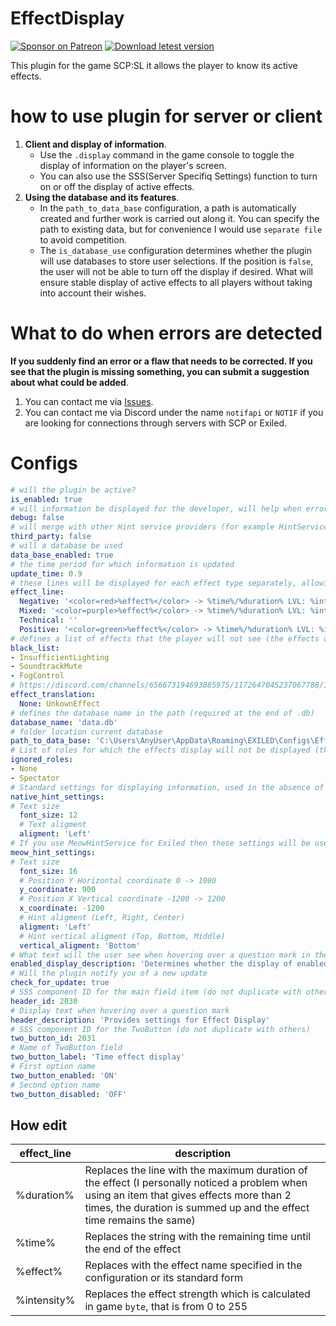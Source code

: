 # EffectDisplay
[![Sponsor on Patreon](https://img.shields.io/badge/sponsor-patreon-orange.svg)](https://www.patreon.com/NOTIF247)
[![Download letest version](https://img.shields.io/badge/download-latest-red.svg)](https://github.com/NOTIF-API/EffectDisplay/releases)

This plugin for the game SCP:SL it allows the player to know its active effects.
# how to use plugin for server or client
1. **Client and display of information**.
   - Use the `.display` command in the game console to toggle the display of information on the player's screen.
   - You can also use the SSS(Server Specifiq Settings) function to turn on or off the display of active effects.
2. **Using the database and its features**.
   - In the `path_to_data_base` configuration, a path is automatically created and further work is carried out along it. You can specify the path to existing data, but for convenience I would use `separate file` to avoid competition.
   - The `is_database_use` configuration determines whether the plugin will use databases to store user selections. If the position is `false`, the user will not be able to turn off the display if desired. What will ensure stable display of active effects to all players without taking into account their wishes.
# What to do when errors are detected
**If you suddenly find an error or a flaw that needs to be corrected. If you see that the plugin is missing something, you can submit a suggestion about what could be added**.
1. You can contact me via [Issues](https://github.com/NOTIF-API/EffectDisplay/issues).
2. You can contact me via Discord under the name `notifapi` or `NOTIF` if you are looking for connections through servers with SCP or Exiled.
# Configs
```yaml
# will the plugin be active?
is_enabled: true
# will information be displayed for the developer, will help when errors are detected
debug: false
# will merge with other Hint service providers (for example HintServiceMeow) - if they are installed, it will switch itself
third_party: false
# will a database be used
data_base_enabled: true
# the time period for which information is updated
update_time: 0.9
# these lines will be displayed for each effect type separately, allowing you to customize them
effect_line:
  Negative: '<color=red>%effect%</color> -> %time%/%duration% LVL: %intensity%'
  Mixed: '<color=purple>%effect%</color> -> %time%/%duration% LVL: %intensity%'
  Technical: ''
  Positive: '<color=green>%effect%</color> -> %time%/%duration% LVL: %intensity%'
# defines a list of effects that the player will not see (the effects of the technical process are hidden)
black_list:
- InsufficientLighting
- SoundtrackMute
- FogControl
# https://discord.com/channels/656673194693885975/1172647045237067788/1172647045237067788 determines the name of the effect from the existing list to the one you specify
effect_translation:
  None: UnkownEffect
# defines the database name in the path (required at the end of .db)
database_name: 'data.db'
# folder location current database
path_to_data_base: 'C:\Users\AnyUser\AppData\Roaming\EXILED\Configs\EffectDisplay'
# List of roles for which the effects display will not be displayed (the roles of the dead are ignored without configs sets)
ignored_roles:
- None
- Spectator
# Standard settings for displaying information, used in the absence of any supported Hint providers
native_hint_settings:
# Text size
  font_size: 12
  # Text aligment
  aligment: 'Left'
# If you use MeowHintService for Exiled then these settings will be useful for customizing the display
meow_hint_settings:
# Text size
  font_size: 16
  # Position Y Horizontal coordinate 0 -> 1080
  y_coordinate: 900
  # Position X Vertical coordinate -1200 -> 1200
  x_coordinate: -1200
  # Hint aligment (Left, Right, Center)
  aligment: 'Left'
  # Hint vertical aligment (Top, Bottom, Middle)
  vertical_aligment: 'Bottom'
# What text will the user see when hovering over a question mark in the settings?
enabled_display_description: 'Determines whether the display of enabled effects is enabled, replaces .display in the console'
# Will the plugin notify you of a new update
check_for_update: true
# SSS component ID for the main field item (do not duplicate with others)
header_id: 2030
# Display text when hovering over a question mark
header_description: 'Provides settings for Effect Display'
# SSS component ID for the TwoButton (do not duplicate with others)
two_button_id: 2031
# Name of TwoButton field
two_button_label: 'Time effect display'
# First option name
two_button_enabled: 'ON'
# Second option name
two_button_disabled: 'OFF'
```
## How edit
| effect_line | description |
| ------------ | ----- |
| %duration%   | Replaces the line with the maximum duration of the effect (I personally noticed a problem when using an item that gives effects more than 2 times, the duration is summed up and the effect time remains the same) |
| %time%       | Replaces the string with the remaining time until the end of the effect |
| %effect%     | Replaces with the effect name specified in the configuration or its standard form |
| %intensity%  | Replaces the effect strength which is calculated in game `byte`, that is from 0 to 255 |

